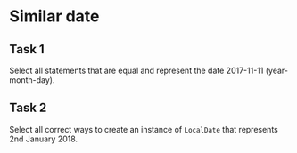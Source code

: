 # Similar date

## Task 1
Select all statements that are equal and represent the date 2017-11-11 (year-month-day).

## Task 2
Select all correct ways to create an instance of `LocalDate` that represents 2nd January 2018.